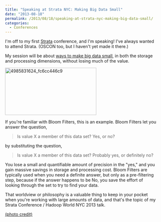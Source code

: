 ```yaml
---
title: "Speaking at Strata NYC: Making Big Data Small"
date: "2013-08-18"
permalink: /2013/08/18/speaking-at-strata-nyc-making-big-data-small/
categories:
  - Conferences
---
```


I'm off to my first [Strata][1] conference, and I'm speaking! I've always wanted to attend Strata. (OSCON too, but I haven't yet made it there.)



My session will be about [ways to make big data small][2], in both the storage and processing dimensions, without losing much of the value. 

<img src="http://www.xaprb.com/blog/wp-content/uploads/2013/08/4985831624_fc6cc446c9-300x156.jpg" alt="4985831624_fc6cc446c9" width="300" height="156" class="aligncenter size-medium wp-image-3248" />



If you're familiar with Bloom Filters, this is an example. Bloom Filters let you answer the question, 

> Is value X a member of this data set? Yes, or no?

by substituting the question, 

> Is value X a member of this data set? Probably yes, or definitely no?

You lose a small and quantifiable amount of precision in the "yes," and you gain massive savings in storage and processing cost. Bloom Filters are typically used when you need a definite answer, but only as a pre-filtering step, because if the answer happens to be No, you save the effort of looking through the set to try to find your data. 

That worldview or philosophy is a valuable thing to keep in your pocket when you're working with large amounts of data, and that's the topic of my Strata Conference / Hadoop World NYC 2013 talk. 

[(photo credit)][3]


 [1]: http://strataconf.com/stratany2013/
 [2]: http://strataconf.com/stratany2013/public/schedule/detail/31435
 [3]: http://www.flickr.com/photos/dwysiu/4985831624/

